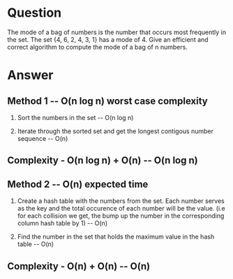 # Question

The mode of a bag of numbers is the number that occurs most frequently in the set. The set {4, 6, 2, 4, 3, 1} has a mode of 4. Give an efficient and correct algorithm to compute the mode of a bag of n numbers.

# Answer

## Method 1 -- O(n log n) worst case complexity

1. Sort the numbers in the set -- O(n log n)

2. Iterate through the sorted set and get the longest contigous number sequence -- O(n)

## Complexity - O(n log n) + O(n) -- O(n log n)

## Method 2 -- O(n) expected time

1. Create a hash table with the numbers from the set. Each number serves as the key and the total occurence of each number will be the value. (i.e for each collision we get, the bump up the number in the corresponding column hash table by 1) -- O(n)

2. Find the number in the set that holds the maximum value in the hash table -- O(n)

## Complexity - O(n) + O(n) -- O(n)